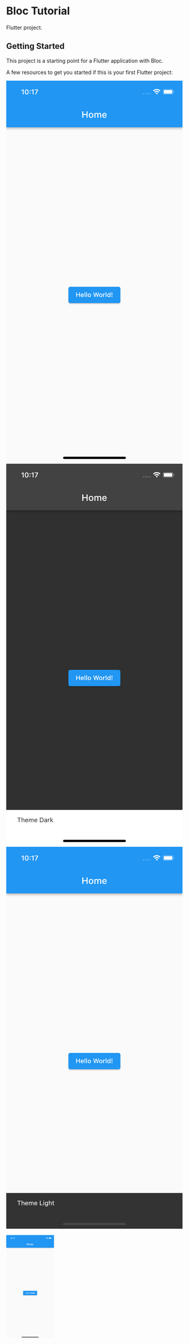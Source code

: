 # Bloc Tutorial

Flutter project.

## Getting Started

This project is a starting point for a Flutter application with Bloc.

A few resources to get you started if this is your first Flutter project:

![image description](https://github.com/mooosamir/bloc_tutorial/blob/main/photos_app/01.png)
![image description](https://github.com/mooosamir/bloc_tutorial/blob/main/photos_app/02.png)
![image description](https://github.com/mooosamir/bloc_tutorial/blob/main/photos_app/03.png)

<img src="https://github.com/mooosamir/bloc_tutorial/blob/main/photos_app/01.png" width="128"/>